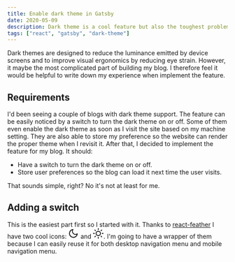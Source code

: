 ```yaml
---
title: Enable dark theme in Gatsby
date: 2020-05-09
description: Dark theme is a cool feature but also the toughest problem for this website. This post introduces a simple but effective way to enable dark theme in a Gatsby site after a while of experimenting.
tags: ["react", "gatsby", "dark-theme"]
---
```


Dark themes are designed to reduce the luminance emitted by device screens and to improve visual ergonomics by reducing eye strain. However, it maybe the most complicated part of building my blog. I therefore feel it would be helpful to write down my experience when implement the feature.

## Requirements

I'd been seeing a couple of blogs with dark theme support. The feature can be easily noticed by a switch to turn the dark theme on or off. Some of them even enable the dark theme as soon as I visit the site based on my machine setting. They are also able to store my preference so the website can render the proper theme when I revisit it. After that, I decided to implement the feature for my blog. It should:

- Have a switch to turn the dark theme on or off.
- Store user preferences so the blog can load it next time the user visits.

That sounds simple, right? No it's not at least for me.

## Adding a switch

This is the easiest part first so I started with it. Thanks to [react-feather](https://github.com/feathericons/react-feather) I have two cool icons: <svg xmlns="http://www.w3.org/2000/svg" width="24" height="24" viewBox="0 0 24 24" fill="none" stroke="currentColor" stroke-width="2" stroke-linecap="round" stroke-linejoin="round"><path d="M21 12.79A9 9 0 1 1 11.21 3 7 7 0 0 0 21 12.79z"></path></svg>
and <svg xmlns="http://www.w3.org/2000/svg" width="24" height="24" viewBox="0 0 24 24" fill="none" stroke="currentColor" stroke-width="2" stroke-linecap="round" stroke-linejoin="round"><circle cx="12" cy="12" r="5"></circle><line x1="12" y1="1" x2="12" y2="3"></line><line x1="12" y1="21" x2="12" y2="23"></line><line x1="4.22" y1="4.22" x2="5.64" y2="5.64"></line><line x1="18.36" y1="18.36" x2="19.78" y2="19.78"></line><line x1="1" y1="12" x2="3" y2="12"></line><line x1="21" y1="12" x2="23" y2="12"></line><line x1="4.22" y1="19.78" x2="5.64" y2="18.36"></line><line x1="18.36" y1="5.64" x2="19.78" y2="4.22"></line></svg>. I'm going to have a wrapper of them because I can easily reuse it for both desktop navigation menu and mobile navigation menu.
